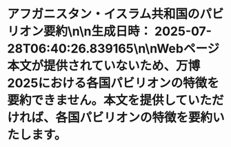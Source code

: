 # アフガニスタン・イスラム共和国のパビリオン要約\n\n**生成日時：** 2025-07-28T06:40:26.839165\n\nWebページ本文が提供されていないため、万博2025における各国パビリオンの特徴を要約できません。本文を提供していただければ、各国パビリオンの特徴を要約いたします。